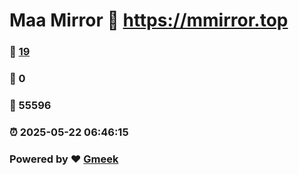 # Maa Mirror :link: https://mmirror.top 
### :page_facing_up: [19](https://mmirror.top/tag.html) 
### :speech_balloon: 0 
### :hibiscus: 55596 
### :alarm_clock: 2025-05-22 06:46:15 
### Powered by :heart: [Gmeek](https://github.com/Meekdai/Gmeek)
